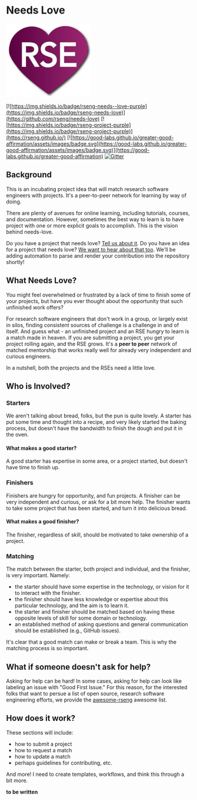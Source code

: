 # Needs Love

![img/needs-love.jpg](img/needs-love.jpg)

[![https://img.shields.io/badge/rseng-needs--love-purple](https://img.shields.io/badge/rseng-needs-love)](https://github.com/rseng/needs-love)
[![https://img.shields.io/badge/rseng-project-purple](https://img.shields.io/badge/rseng-project-purple)](https://rseng.github.io/) [![https://good-labs.github.io/greater-good-affirmation/assets/images/badge.svg](https://good-labs.github.io/greater-good-affirmation/assets/images/badge.svg)](https://good-labs.github.io/greater-good-affirmation) [![Gitter](https://badges.gitter.im/rseng/community.svg)](https://gitter.im/rseng/community?utm_source=badge&utm_medium=badge&utm_campaign=pr-badge)

## Background

This is an incubating project idea that will match research software engineers
with projects. It's a peer-to-peer network for learning by way of doing.

There are plenty of avenues for online learning, including tutorials, courses,
and documentation. However, sometimes the best way to learn is to have project
with one or more explicit goals to accomplish. This is the vision behind needs-love.

Do you have a project that needs love? [Tell us about it](https://forms.gle/dguHeJuQ1BW593UVA).
Do you have an idea for a project that needs love? [We want to hear about that too](https://forms.gle/KqFv2T3zU5Vu8LSGA).
We'll be adding automation to parse and render your contribution into the repository shortly!

## What Needs Love?

You might feel overwhelmed or frustrated by a lack of time to finish
some of your projects, but have you ever thought about the opportunity
that such unfinished work offers?

For research software engineers that don't work in a group, or largely
exist in silos, finding consistent sources of challenge is a challenge
in and of itself. And guess what - an unfinished project and an RSE
hungry to learn is a match made in heaven. If you are submitting a project,
you get your project rolling again, and the RSE grows. 
It's a **peer to peer** network of matched mentorship that works really well 
for already very independent and curious engineers. 

In a nutshell, both the projects and the RSEs need a little love.

## Who is Involved?

### Starters

We aren't talking about bread, folks, but the pun is quite lovely. A starter
has put some time and thought into a recipe, and very likely started the baking
process, but doesn't have the bandwidth to finish the dough and put it in the oven.

#### What makes a good starter?

A good starter has expertise in some area, or a project started, but doesn't have time to finish up.

### Finishers

Finishers are hungry for opportunity, and fun projects. A finisher can be
very independent and curious, or ask for a bit more help. The finisher wants
to take some project that has been started, and turn it into delicious bread.

#### What makes a good finisher?

The finisher, regardless of skill, should be motivated to take ownership of a project.

### Matching

The match between the starter, both project and individual, and the finisher,
is very important. Namely:

 - the starter should have some expertise in the technology, or vision for it to interact with the finisher.
 - the finisher should have less knowledge or expertise about this particular technology, and the aim is to learn it.
 - the starter and finisher should be matched based on having these opposite levels of skill for some domain or technology.
 - an established method of asking questions and general communication should be established (e.g., GitHub issues).

It's clear that a good match can make or break a team. This is why the matching process is so important.

## What if someone doesn't ask for help?

Asking for help can be hard! In some cases, asking for help can look like labeling
an issue with "Good First Issue." For this reason, for the interested folks that want to
persue a list of open source, research software engineering efforts, we provide the 
[awesome-rseng](https://github.com/rseng/awesome-rseng) awesome list.

## How does it work?

These sections will include:

 - how to submit a project
 - how to request a match
 - how to update a match
 - perhaps guidelines for contributing, etc.

And more! I need to create templates, workflows, and think this through a bit more.

**to be written**
